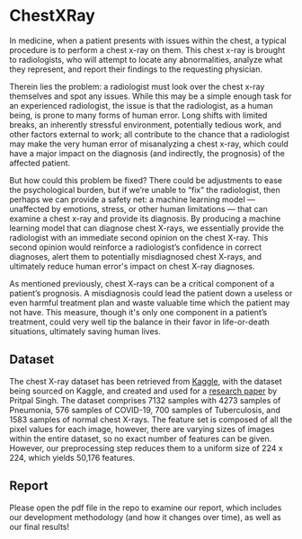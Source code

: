 # ChestXRay

In medicine, when a patient presents with issues within the chest, a typical procedure is to perform a chest x-ray on them. This chest x-ray is brought to radiologists, who will attempt to locate any abnormalities, analyze what they represent, and report their findings to the requesting physician.

Therein lies the problem: a radiologist must look over the chest x-ray themselves and spot any issues. While this may be a simple enough task for an experienced radiologist, the issue is that the radiologist, as a human being, is prone to many forms of human error. Long shifts with limited breaks, an inherently stressful environment, potentially tedious work, and other factors external to work; all contribute to the chance that a radiologist may make the very human error of misanalyzing a chest x-ray, which could have a major impact on the diagnosis (and indirectly, the prognosis) of the affected patient.

But how could this problem be fixed? There could be adjustments to ease the psychological burden, but if we’re unable to “fix” the radiologist, then perhaps we can provide a safety net: a machine learning model — unaffected by emotions, stress, or other human limitations — that can examine a chest x-ray and provide its diagnosis.
By producing a machine learning model that can diagnose chest X-rays, we essentially provide the radiologist with an immediate second opinion on the chest X-ray. This second opinion would reinforce a radiologist’s confidence in correct diagnoses, alert them to potentially misdiagnosed chest X-rays, and ultimately reduce human error's impact on chest X-ray diagnoses.

As mentioned previously, chest X-rays can be a critical component of a patient’s prognosis. A misdiagnosis could lead the patient down a useless or even harmful treatment plan and waste valuable time which the patient may not have. This measure, though it's only one component in a patient’s treatment, could very well tip the balance in their favor in life-or-death situations, ultimately saving human lives.

## Dataset

The chest X-ray dataset has been retrieved from [Kaggle](https://www.kaggle.com/datasets/pritpal2873/chest-x-ray-dataset-4-categories/data), with the dataset being sourced on Kaggle, and created and used for a [research paper](https://ijnrd.org/papers/IJNRD2311166.pdf) by Pritpal Singh. The dataset comprises 7132 samples with 4273 samples of Pneumonia, 576 samples of COVID-19, 700 samples of Tuberculosis, and 1583 samples of normal chest X-rays. The feature set is composed of all the pixel values for each image, however, there are varying sizes of images within the entire dataset, so no exact number of features can be given. However, our preprocessing step reduces them to a uniform size of 224 x 224, which yields 50,176 features.

## Report

Please open the pdf file in the repo to examine our report, which includes our development methodology (and how it changes over time), as well as our final results!
